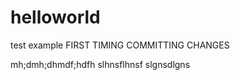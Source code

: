 # helloworld
test example
FIRST TIMING COMMITTING CHANGES




mh;dmh;dhmdf;hdfh
slhnsflhnsf
slgnsdlgns
